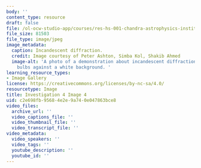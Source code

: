 ```yaml
---
body: ''
content_type: resource
draft: false
file: /ol-ocw-studio-app/courses/res-hs-001-chandra-astrophysics-institute/mithfh_chandra_inv4_df_in.jpg
file_size: 81503
file_type: image/jpeg
image_metadata:
  caption: Incandescent diffraction.
  credit: Image courtesy of Peter Ashton, Simba Kol, Shakib Ahmed
  image-alt: 'A photo of a demonstration about incandescent diffraction using light
    bulbs against a white background. '
learning_resource_types:
- Image Gallery
license: https://creativecommons.org/licenses/by-nc-sa/4.0/
resourcetype: Image
title: Investigation 4 Image 4
uid: c2e698fb-9568-4e2e-9a74-0e047863bce8
video_files:
  archive_url: ''
  video_captions_file: ''
  video_thumbnail_file: ''
  video_transcript_file: ''
video_metadata:
  video_speakers: ''
  video_tags: ''
  youtube_description: ''
  youtube_id: ''
---
```

